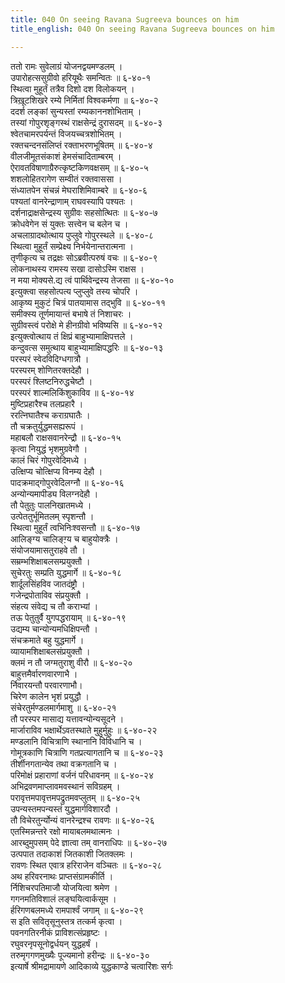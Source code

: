 ```yaml
---
title: 040 On seeing Ravana Sugreeva bounces on him
title_english: 040 On seeing Ravana Sugreeva bounces on him

---
```

ततो रामः सुवेलाग्रं योजनद्वयमण्डलम् ।  
उपारोहत्ससुग्रीवो हरियूथैः समन्वितः ॥ ६-४०-१  
स्थित्वा मुहूर्तं तत्रैव दिशो दश विलोकयन् ।  
त्रिख़ूटशिखरे रम्ये निर्मितां विश्वकर्मणा ॥ ६-४०-२  
ददर्श लङ्कां सुन्यस्तां रम्यकाननशोभिताम् ।  
तस्यां गोपुरशृङ्गस्थं राक्षसेन्द्रं दुरासदम् ॥ ६-४०-३  
श्वेतचामरपर्यन्तं विजयच्चत्रशोभितम् ।  
रक्तचन्दनसंलिप्तं रक्ताभरणभूषितम् ॥ ६-४०-४  
वीलजीमूतसंकाशं हेमसंचादिताम्बरम् ।  
ऐरावतविषाणाग्रैरुत्कृष्टकिणवक्षसम् ॥ ६-४०-५  
शशलोहितरागेण सम्वीतं रक्तवाससा ।  
संध्यातपेन संचन्नं मेघराशिमिवाम्बरे ॥ ६-४०-६  
पश्यतां वानरेन्द्राणाम् राघवस्यापि पश्यतः ।  
दर्शनाद्राक्षसेन्द्रस्य सुग्रीवः सहसोत्थितः ॥ ६-४०-७  
क्रोधवेगेन सं युक्तः सत्त्वेन च बलेन च ।  
अचलाग्रादथोत्थाय पुप्लुवे गोपुरस्थले ॥ ६-४०-८  
स्थित्वा मुहूर्तं सम्प्रेक्ष्य निर्भयेनान्तरात्मना ।  
तृणीकृत्य च तद्रक्षः सोऽब्रवीत्परुषं वचः ॥ ६-४०-९  
लोकनाथस्य रामस्य सखा दासोऽस्मि राक्षस ।  
न मया मोक्यसे.द्य त्वं पार्थिवेन्द्रस्य तेजसा ॥ ६-४०-१०  
इत्युक्त्वा सहसोत्पत्य प्लुप्लुवे तस्य चोपरि ।  
आकृष्य मुकुटं चित्रं पातयामास तद्भुवि ॥ ६-४०-११  
समीक्स्य तूर्णमायान्तं बभाषे तं निशाचरः ।  
सुग्रीवस्त्वं परोक्षे मे हीनग्रीवो भविष्यसि ॥ ६-४०-१२  
इत्युक्त्वोत्थाय तं क्षिप्रं बाहुभ्यामाक्षिपत्तले ।  
कन्दुवत्स समुत्थाय बाहुभ्यामाक्षिपद्धरिः ॥ ६-४०-१३  
परस्परं स्वेदविदिग्धगात्रौ ।  
परस्परम् शोणितरक्तदेहौ ।  
परस्परं श्लिष्टनिरुद्धचेष्टौ ।  
परस्परं शाल्मलिकिंशुकाविव ॥ ६-४०-१४  
मुष्टिप्रहारैश्च तलप्रहारै ।  
ररत्निघातैश्च कराग्रघातैः ।  
तौ चक्रतुर्युद्धमसह्यरूपं ।  
महाबलौ राक्षसवानरेन्द्रौ ॥ ६-४०-१५  
कृत्वा नियुद्धं भृशमुग्रवेगौ ।  
कालं चिरं गोपुरवेदिमध्ये ।  
उत्क्षिप्य चोत्क्षिप्य विनम्य देहौ ।  
पादक्रमाद्गोपुरवेदिलग्नौ ॥ ६-४०-१६  
अन्योन्यमापीड्य विलग्नदेहौ ।  
तौ पेतुतुः पालनिखातमध्ये ।  
उत्पेततुर्भूमितलम् स्पृशन्तौ ।  
स्थित्वा मुहूर्तं त्वभिनिःश्वसन्तौ ॥ ६-४०-१७  
आलिङ्ग्य चालिङ्ग़्य च बाहुयोक्त्रैः ।  
संयोजयामासतुराहवे तौ ।  
सम्रम्भशिक्षाबलसम्प्रयुक्तौ ।  
सुचेरतुः सम्प्रति युद्धमार्गे ॥ ६-४०-१८  
शार्दूलसिंहविव जातदंष्ट्रौ ।  
गजेन्द्रपोताविव संप्रयुक्तौ ।  
संहत्य संवेद्य च तौ कराभ्यां ।  
तऊ पेतुतुर्वै युगपद्धरायाम् ॥ ६-४०-१९  
उद्यम्य चान्योन्यमधिक्षिपन्तौ ।  
संचक्रमाते बहु युद्धमार्गे ।  
व्यायामशिक्षाबलसंप्रयुक्तौ ।  
क्लमं न तौ जग्मतुराशु वीरौ ॥ ६-४०-२०  
बाहुत्तमैर्वारणवारणाभै ।  
र्निवारयन्तौ परवारणाभौ।  
चिरेण कालेन भृशं प्रयुद्धौ ।  
संचेरतुर्मण्डलमार्गमाशु ॥ ६-४०-२१  
तौ परस्पर मासाद्य यत्तावन्योन्यसूदने ।  
मार्जाराविव भक्षार्थेऽवतस्थाते मुहुर्मुहुः ॥ ६-४०-२२  
मण्डलानि विचित्राणि स्थानानि विविधानि च ।  
गोमूत्रकाणि चित्राणि गतप्रत्यागतानि च ॥ ६-४०-२३  
तीर्शीनगतान्येव तथा वक्रगतानि च ।  
परिमोक्षं प्रहाराणां वर्जनं परिधावनम् ॥ ६-४०-२४  
अभिद्रवणमाप्लावमवस्थानं सविग्रहम् ।  
परावृत्तमपावृत्तमपद्रुतमवप्लुतम् ॥ ६-४०-२५  
उपन्यस्तमपन्यस्तं युद्धमार्गविशारदौ ।  
तौ विचेरतुर्न्योन्यं वानरेन्द्रश्च रावणः ॥ ६-४०-२६  
एतस्मिन्नन्तरे रक्षो मायाबलमथात्मनः ।  
आरब्दुमुपसम् पेदे ज्ञात्वा तम् वानराधिपः ॥ ६-४०-२७  
उत्पपात तदाकाशं जितकाशी जितक्लमः ।  
रावणः स्थित एवात्र हरिराजेन वञ्चितः ॥ ६-४०-२८  
अथ हरिवरनाथः प्राप्तसंग्रामकीर्ति ।  
र्निशिचरपतिमाजौ योजयित्वा श्रमेण ।  
गगनमतिविशालं लङ्घयित्वार्कसूम ।  
र्हरिगणबलमध्ये रामपार्श्वं जगाम् ॥ ६-४०-२९  
स इति सवितृसूनुस्तत्र तत्कर्म कृत्वा ।  
पवनगतिरनीकं प्राविशत्संप्रहृष्टः ।  
रघुवरनृपसूनोद्वर्धयन् युद्धहर्षं ।  
तरुमृगगणमुख्यैः पूज्यमानो हरीन्द्रः ॥ ६-४०-३०  
इत्यार्षे श्रीमद्रामायणे आदिकाव्ये युद्धकाण्डे चत्वारिंशः सर्गः